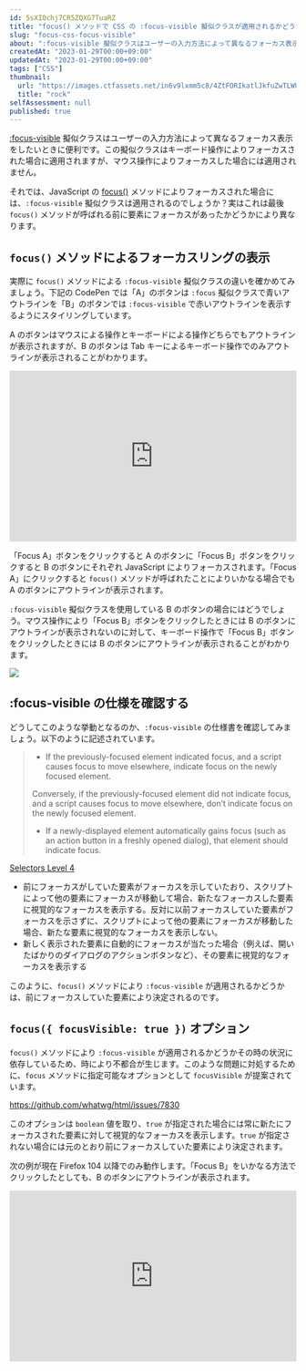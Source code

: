 ```yaml
---
id: 5sXIOchj7CR5ZQXG7TuaRZ
title: "focus() メソッドで CSS の :focus-visible 擬似クラスが適用されるかどうかは最後の操作によって異なる"
slug: "focus-css-focus-visible"
about: ":focus-visible 擬似クラスはユーザーの入力方法によって異なるフォーカス表示をしたい時に便利です。この擬似クラスはキーボード操作によりフォーカスされた場合に適用されますが、マウス操作によりフォーカスした場合には適用されません。  それでは、JavaScript の focus()メソッドによりフォーカスされた場合には、`:focus-visible` 擬似クラスは適用されるのでしょうか？実はこれは最後 `focus()` メソッドが呼ばれる前に要素にフォーカスがあったかどうかにより異なります。"
createdAt: "2023-01-29T00:00+09:00"
updatedAt: "2023-01-29T00:00+09:00"
tags: ["CSS"]
thumbnail:
  url: "https://images.ctfassets.net/in6v9lxmm5c8/4ZtFORIkatlJkfuZwTLWUC/b2f96ca0fb8957f0524edf28983a9391/_Pngtree_rock_489662.png"
  title: "rock"
selfAssessment: null
published: true
---
```

[:focus-visible](https://developer.mozilla.org/ja/docs/Web/CSS/:focus-visible) 擬似クラスはユーザーの入力方法によって異なるフォーカス表示をしたいときに便利です。この擬似クラスはキーボード操作によりフォーカスされた場合に適用されますが、マウス操作によりフォーカスした場合には適用されません。

それでは、JavaScript の [focus()](https://developer.mozilla.org/en-US/docs/Web/API/HTMLElement/focus) メソッドによりフォーカスされた場合には、`:focus-visible` 擬似クラスは適用されるのでしょうか？実はこれは最後 `focus()` メソッドが呼ばれる前に要素にフォーカスがあったかどうかにより異なります。

## `focus()` メソッドによるフォーカスリングの表示

実際に `focus()` メソッドによる `:focus-visible` 擬似クラスの違いを確かめてみましょう。下記の CodePen では「A」のボタンは `:focus` 擬似クラスで青いアウトラインを「B」のボタンでは `:focus-visible` で赤いアウトラインを表示するようにスタイリングしています。

A のボタンはマウスによる操作とキーボードによる操作どちらでもアウトラインが表示されますが、B のボタンは Tab キーによるキーボード操作でのみアウトラインが表示されることがわかります。

<iframe height="300" style="width: 100%;" scrolling="no" title="CSS focus-visible" src="https://codepen.io/azukiazusa1/embed/mdjKzNv?default-tab=html%2Cresult" frameborder="no" loading="lazy" allowtransparency="true" allowfullscreen="true">
  See the Pen <a href="https://codepen.io/azukiazusa1/pen/mdjKzNv">
  CSS focus-visible</a> by azukiazusa1 (<a href="https://codepen.io/azukiazusa1">@azukiazusa1</a>)
  on <a href="https://codepen.io">CodePen</a>.
</iframe>

「Focus A」ボタンをクリックすると A のボタンに「Focus B」ボタンをクリックすると B のボタンにそれぞれ JavaScript によりフォーカスされます。「Focus A」にクリックすると `focus()` メソッドが呼ばれたことによりいかなる場合でも A のボタンにアウトラインが表示されます。

`:focus-visible` 擬似クラスを使用している B のボタンの場合にはどうでしょう。マウス操作により「Focus B」ボタンをクリックしたときには B のボタンにアウトラインが表示されないのに対して、キーボード操作で「Focus B」ボタンをクリックしたときには B のボタンにアウトラインが表示されることがわかります。

![](//images.ctfassets.net/in6v9lxmm5c8/2VtCDd32Es3xDrxSB43q01/d6451e899f00fed49d92a99248acad10/focus-button.gif)

## :focus-visible の仕様を確認する

どうしてこのような挙動となるのか、`:focus-visible` の仕様書を確認してみましょう。以下のように記述されています。

> - If the previously-focused element indicated focus, and a script causes focus to move elsewhere, indicate focus on the newly focused element.
>
> Conversely, if the previously-focused element did not indicate focus, and a script causes focus to move elsewhere, don’t indicate focus on the newly focused element.
>
> - If a newly-displayed element automatically gains focus (such as an action button in a freshly opened dialog), that element should indicate focus.

[Selectors Level 4](https://w3c.github.io/csswg-drafts/selectors/#the-focus-visible-pseudo)

- 前にフォーカスがしていた要素がフォーカスを示していたおり、スクリプトによって他の要素にフォーカスが移動して場合、新たなフォーカスした要素に視覚的なフォーカスを表示する。反対に以前フォーカスしていた要素がフォーカスを示さずに、スクリプトによって他の要素にフォーカスが移動した場合、新たな要素に視覚的なフォーカスを表示しない。
- 新しく表示された要素に自動的にフォーカスが当たった場合（例えば、開いたばかりのダイアログのアクションボタンなど）、その要素に視覚的なフォーカスを表示する

このように、`focus()` メソッドにより `:focus-visible` が適用されるかどうかは、前にフォーカスしていた要素により決定されるのです。

## `focus({ focusVisible: true })` オプション

`focus()` メソッドにより `:focus-visible` が適用されるかどうかその時の状況に依存しているため、時により不都合が生じます。このような問題に対処するために、`focus` メソッドに指定可能なオプションとして `focusVisible` が提案されています。

https://github.com/whatwg/html/issues/7830

このオプションは `boolean` 値を取り、`true` が指定された場合には常に新たにフォーカスされた要素に対して視覚的なフォーカスを表示します。`true` が指定されない場合には元のとおり前にフォーカスしていた要素により決定されます。

次の例が現在 Firefox 104 以降でのみ動作します。「Focus B」をいかなる方法でクリックしたとしても、B のボタンにアウトラインが表示されます。

<iframe height="300" style="width: 100%;" scrolling="no" title="focus() focus-visible" src="https://codepen.io/azukiazusa1/embed/OJwEadX?default-tab=html%2Cresult" frameborder="no" loading="lazy" allowtransparency="true" allowfullscreen="true">
  See the Pen <a href="https://codepen.io/azukiazusa1/pen/OJwEadX">
  focus() focus-visible</a> by azukiazusa1 (<a href="https://codepen.io/azukiazusa1">@azukiazusa1</a>)
  on <a href="https://codepen.io">CodePen</a>.
</iframe>
